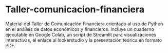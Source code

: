 # Taller-comunicacion-financiera
Material del Taller de Comunicación Financiera orientado al uso de Python en el análisis de datos económicos y financieros. Incluye un cuaderno ejecutable en Google Colab, un script de Streamlit para visualizaciones interactivas, el enlace al lookerstudio y la presentación teórica en formato PDF.
